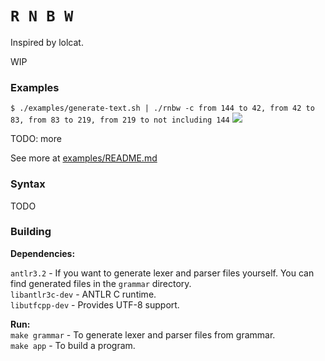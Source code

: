 # `R N B W`
  
Inspired by lolcat.  

WIP

### Examples
`$ ./examples/generate-text.sh | ./rnbw -c from 144 to 42, from 42 to 83, from 83 to 219, from 219 to not including 144`
![](https://user-images.githubusercontent.com/22116479/32402606-98d1647e-c130-11e7-9558-a5501df6fc79.png)

TODO: more

See more at [examples/README.md](https://github.com/bugdie4k/rnbw/tree/master/examples/README.md)

### Syntax 

TODO

### Building

**Dependencies:**  
 
`antlr3.2`       - If you want to generate lexer and parser files yourself. You can find generated files in the `grammar` directory.  
`libantlr3c-dev` - ANTLR C runtime.  
`libutfcpp-dev`  - Provides UTF-8 support.  

**Run:**  
`make grammar` - To generate lexer and parser files from grammar.  
`make app`     - To build a program.  


